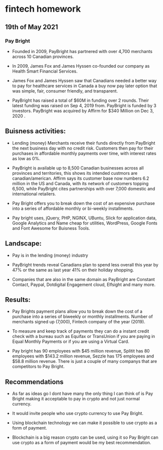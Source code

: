 # fintech homework
## 19th of May 2021
### Pay Bright

* Founded in 2009, PayBright has partnered with over 4,700 merchants across 10 Canadian provinces.

* In 2009, James Fox and James Hyssen co-founded our company as Health Smart Financial Services.

* James Fox and James Hyssen saw that Canadians needed a better way to pay for healthcare services in Canada a buy now pay later option that was simple, fair, consumer friendly, and transparent.

* PayBright has raised a total of $60M in funding over 2 rounds. Their latest funding was raised on Sep 4, 2019 from. PayBright is funded by 3 investors. PayBright was acquired by Affirm for $340 Million on Dec 3, 2020 .


## Buisness activities:

* Lending (money) Merchants receive their funds directly from PayBright the next business day with no credit risk. Customers then pay for their purchases in affordable monthly payments over time, with interest rates as low as 0%.

* PayBright is available up to 8,500 Canadian businesses across all provinces and territories, this shows its intended custmors are canadian/american. Affirm says its customer base now numbers 6.2 million in the US and Canada, with its network of customers topping 6,500, while PayBright cites  partnerships with over 7,000 domestic and international retailers.

* Pay Bright offers you to break down the cost of an expensive purchase into a series of affordable monthly or bi-weekly installments. 

* Pay bright uses, jQuery, PHP, NGINX, UBuntu, Slick for application data, Google Analytics and Name cheap for utilities, WordPress, Google Fonts and Font Awesome for Buisness Tools.


## Landscape:

* Pay is in the lending (money) industry

* PayBright trends reveal Canadians plan to spend less overall this year by 47% or the same as last year 41% on their holiday shopping.

* Companies that are also in the same domain as PayBright are Constant Contact, Paypal, Dotdigital Engagement cloud, Elfsight and many more.


## Results:

* Pay Brights payment plans allow you to break down the cost of a purchase into a series of biweekly or monthly installments. Number of merchants signed up (7,000), Fintech company of the year (2019).

* To measure and keep track of payments they can do a instant credit check with a bureau such as Equifax or TransUnion if you are paying in Equal Monthly Payments or if you are using a Virtual Card.

* Pay bright has 90 employees with $45 million revenue, Splitit has 80 employees with $143.2 million revenue, Sezzle has 175 employees and $58.8 million revenue. There is just a couple of many companys that are competitors to Pay Bright.


## Recommendations

* As far as ideas go I dont have many the only thing I can think of is Pay Bright making it acceptable to pay in crypto and not just normal currency.

* It would invite people who use crypto currency to use Pay Bright. 

* Using blockchain technology we can make it possible to use crypto as a form of payment.

* Blockchain is a big reason crypto can be used, using it so Pay Bright can use crypto as a form of payment would be my best recommendation.